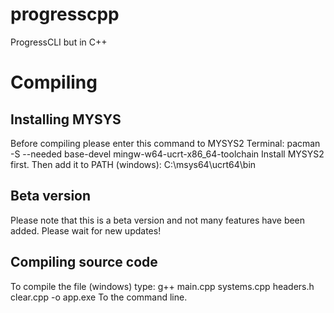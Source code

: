 # progresscpp
ProgressCLI but in C++

# Compiling
## Installing MYSYS
Before compiling please enter this command to MYSYS2 Terminal: pacman -S --needed base-devel mingw-w64-ucrt-x86_64-toolchain
Install MYSYS2 first. Then add it to PATH (windows): C:\msys64\ucrt64\bin  

## Beta version
Please note that this is a beta version and not many features have been added. Please wait for new updates!

## Compiling source code
To compile the file (windows) type: g++ main.cpp systems.cpp headers.h clear.cpp -o app.exe To the command line.



